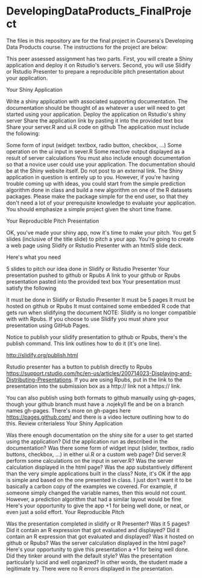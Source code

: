 # DevelopingDataProducts_FinalProject

The files in this repository are for the final project in Coursera's Developing Data Products course.
The instructions for the project are below:

This peer assessed assignment has two parts. First, you will create a Shiny application and deploy it on Rstudio's servers.
Second, you will use Slidify or Rstudio Presenter to prepare a reproducible pitch presentation about your application.

Your Shiny Application

Write a shiny application with associated supporting documentation. The documentation should be thought of as whatever a user
will need to get started using your application.
Deploy the application on Rstudio's shiny server
Share the application link by pasting it into the provided text box
Share your server.R and ui.R code on github
The application must include the following:

Some form of input (widget: textbox, radio button, checkbox, ...)
Some operation on the ui input in sever.R
Some reactive output displayed as a result of server calculations
You must also include enough documentation so that a novice user could use your application.
The documentation should be at the Shiny website itself. Do not post to an external link.
The Shiny application in question is entirely up to you. However, if you're having trouble coming up with ideas,
you could start from the simple prediction algorithm done in class and build a new algorithm on one of the R datasets packages.
Please make the package simple for the end user, so that they don't need a lot of your prerequisite knowledge to evaluate your
application. You should emphasize a simple project given the short time frame.

Your Reproducible Pitch Presentation

OK, you've made your shiny app, now it's time to make your pitch. You get 5 slides (inclusive of the title slide) to
pitch a your app. You're going to create a web page using Slidify or Rstudio Presenter with an html5 slide deck.

Here's what you need

5 slides to pitch our idea done in Slidify or Rstudio Presenter
Your presentation pushed to github or Rpubs
A link to your github or Rpubs presentation pasted into the provided text box
Your presentation must satisfy the following

It must be done in Slidify or Rstudio Presenter
It must be 5 pages
It must be hosted on github or Rpubs
It must contained some embedded R code that gets run when slidifying the document
NOTE: Slidify is no longer compatible with with Rpubs. If you choose to use Slidify you must share your
presentation using GitHub Pages.

Notice to publish your slidify presentation to github or Rpubs, there's the publish command.
This link outlines how to do it (it's one line).

http://slidify.org/publish.html

Rstudio presenter has a button to publish directly to Rpubs
https://support.rstudio.com/hc/en-us/articles/200714023-Displaying-and-Distributing-Presentations.
If you are using Rpubs, put in the link to the presentation into the submission box as a http:// link not a https:// link.

You can also publish using both formats to github manually using gh-pages, though your github branch must 
have a .nojekyll fle and be on a branch names gh-pages. There's more on gh-pages here https://pages.github.com/ and there 
is a video lecture outlining how to do this.
Review criterialess 
Your Shiny Application

Was there enough documentation on the shiny site for a user to get started using the application?
Did the application run as described in the documentation?
Was there some form of widget input (slider, textbox, radio buttons, checkbox, ...) in either ui.R or a custom web page?
Did server.R perform some calculations on the input in server.R?
Was the server calculation displayed in the html page?
Was the app substantively different than the very simple applications built in the class? Note, it's OK if the app is simple
and based on the one presented in class. I just don't want it to be basically a carbon copy of the examples we covered.
For example, if someone simply changed the variable names, then this would not count. However, a prediction algorithm that
had a similar layout would be fine.
Here's your opportunity to give the app +1 for being well done, or neat, or even just a solid effort.
Your Reproducible Pitch

Was the presentation completed in slidify or R Presenter?
Was it 5 pages?
Did it contain an R expression that got evaluated and displayed?
Did it contain an R expression that got evaluated and displayed?
Was it hosted on github or Rpubs?
Was the server calculation displayed in the html page?
Here's your opportunity to give this presentation a +1 for being well done. Did they tinker around with the default style?
Was the presentation particularly lucid and well organized? In other words, the student made a legitimate try.
There were no R errors displayed in the presentation.
